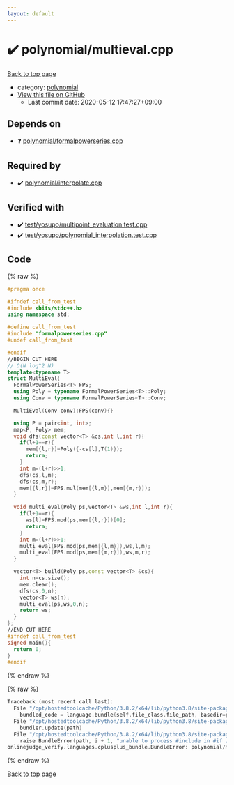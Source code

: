 ```yaml
---
layout: default
---
```


<!-- mathjax config similar to math.stackexchange -->
<script type="text/javascript" async
  src="https://cdnjs.cloudflare.com/ajax/libs/mathjax/2.7.5/MathJax.js?config=TeX-MML-AM_CHTML">
</script>
<script type="text/x-mathjax-config">
  MathJax.Hub.Config({
    TeX: { equationNumbers: { autoNumber: "AMS" }},
    tex2jax: {
      inlineMath: [ ['$','$'] ],
      processEscapes: true
    },
    "HTML-CSS": { matchFontHeight: false },
    displayAlign: "left",
    displayIndent: "2em"
  });
</script>

<script type="text/javascript" src="https://cdnjs.cloudflare.com/ajax/libs/jquery/3.4.1/jquery.min.js"></script>
<script src="https://cdn.jsdelivr.net/npm/jquery-balloon-js@1.1.2/jquery.balloon.min.js" integrity="sha256-ZEYs9VrgAeNuPvs15E39OsyOJaIkXEEt10fzxJ20+2I=" crossorigin="anonymous"></script>
<script type="text/javascript" src="../../assets/js/copy-button.js"></script>
<link rel="stylesheet" href="../../assets/css/copy-button.css" />


# :heavy_check_mark: polynomial/multieval.cpp

<a href="../../index.html">Back to top page</a>

* category: <a href="../../index.html#89693d3333328e76f4fdeed379e8f9ea">polynomial</a>
* <a href="{{ site.github.repository_url }}/blob/master/polynomial/multieval.cpp">View this file on GitHub</a>
    - Last commit date: 2020-05-12 17:47:27+09:00




## Depends on

* :question: <a href="formalpowerseries.cpp.html">polynomial/formalpowerseries.cpp</a>


## Required by

* :heavy_check_mark: <a href="interpolate.cpp.html">polynomial/interpolate.cpp</a>


## Verified with

* :heavy_check_mark: <a href="../../verify/test/yosupo/multipoint_evaluation.test.cpp.html">test/yosupo/multipoint_evaluation.test.cpp</a>
* :heavy_check_mark: <a href="../../verify/test/yosupo/polynomial_interpolation.test.cpp.html">test/yosupo/polynomial_interpolation.test.cpp</a>


## Code

<a id="unbundled"></a>
{% raw %}
```cpp
#pragma once

#ifndef call_from_test
#include <bits/stdc++.h>
using namespace std;

#define call_from_test
#include "formalpowerseries.cpp"
#undef call_from_test

#endif
//BEGIN CUT HERE
// O(N log^2 N)
template<typename T>
struct MultiEval{
  FormalPowerSeries<T> FPS;
  using Poly = typename FormalPowerSeries<T>::Poly;
  using Conv = typename FormalPowerSeries<T>::Conv;

  MultiEval(Conv conv):FPS(conv){}

  using P = pair<int, int>;
  map<P, Poly> mem;
  void dfs(const vector<T> &cs,int l,int r){
    if(l+1==r){
      mem[{l,r}]=Poly({-cs[l],T(1)});
      return;
    }
    int m=(l+r)>>1;
    dfs(cs,l,m);
    dfs(cs,m,r);
    mem[{l,r}]=FPS.mul(mem[{l,m}],mem[{m,r}]);
  }

  void multi_eval(Poly ps,vector<T> &ws,int l,int r){
    if(l+1==r){
      ws[l]=FPS.mod(ps,mem[{l,r}])[0];
      return;
    }
    int m=(l+r)>>1;
    multi_eval(FPS.mod(ps,mem[{l,m}]),ws,l,m);
    multi_eval(FPS.mod(ps,mem[{m,r}]),ws,m,r);
  }

  vector<T> build(Poly ps,const vector<T> &cs){
    int n=cs.size();
    mem.clear();
    dfs(cs,0,n);
    vector<T> ws(n);
    multi_eval(ps,ws,0,n);
    return ws;
  }
};
//END CUT HERE
#ifndef call_from_test
signed main(){
  return 0;
}
#endif

```
{% endraw %}

<a id="bundled"></a>
{% raw %}
```cpp
Traceback (most recent call last):
  File "/opt/hostedtoolcache/Python/3.8.2/x64/lib/python3.8/site-packages/onlinejudge_verify/docs.py", line 349, in write_contents
    bundled_code = language.bundle(self.file_class.file_path, basedir=pathlib.Path.cwd())
  File "/opt/hostedtoolcache/Python/3.8.2/x64/lib/python3.8/site-packages/onlinejudge_verify/languages/cplusplus.py", line 172, in bundle
    bundler.update(path)
  File "/opt/hostedtoolcache/Python/3.8.2/x64/lib/python3.8/site-packages/onlinejudge_verify/languages/cplusplus_bundle.py", line 281, in update
    raise BundleError(path, i + 1, "unable to process #include in #if / #ifdef / #ifndef other than include guards")
onlinejudge_verify.languages.cplusplus_bundle.BundleError: polynomial/multieval.cpp: line 8: unable to process #include in #if / #ifdef / #ifndef other than include guards

```
{% endraw %}

<a href="../../index.html">Back to top page</a>

